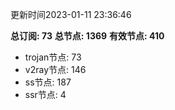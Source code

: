 更新时间2023-01-11 23:36:46

**总订阅: 73**
**总节点: 1369**
**有效节点: 410**
- trojan节点: 73
- v2ray节点: 146
- ss节点: 187
- ssr节点: 4
